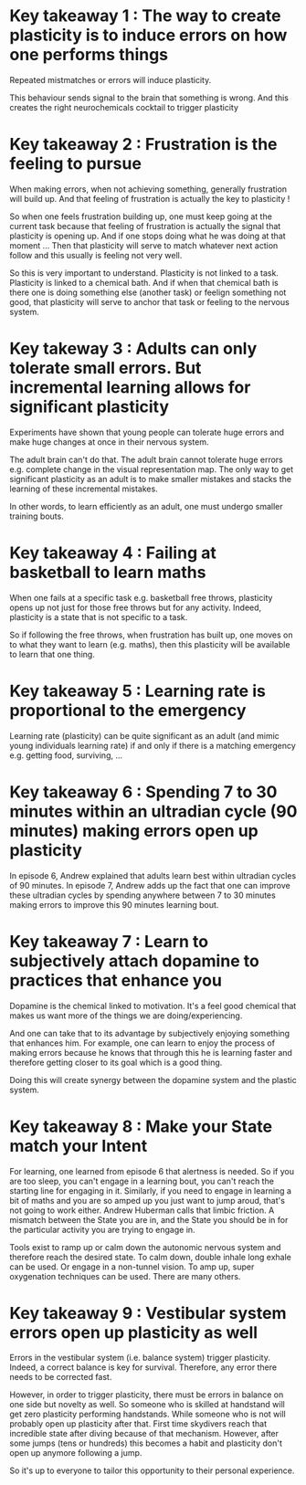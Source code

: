 # Key takeaway 1 : The way to create plasticity is to induce errors on how one performs things
Repeated mistmatches or errors will induce plasticity.

This behaviour sends signal to the brain that something is wrong. And this creates the right neurochemicals cocktail to trigger plasticity

# Key takeaway 2 : Frustration is the feeling to pursue
When making errors, when not achieving something, generally frustration will build up. And that feeling of frustration is actually the key to plasticity !

So when one feels frustration building up, one must keep going at the current task because that feeling of frustration is actually the signal that plasticity is opening up.
And if one stops doing what he was doing at that moment ... Then that plasticity will serve to match whatever next action follow and this usually is feeling not very well. 

So this is very important to understand. Plasticity is not linked to a task. Plasticity is linked to a chemical bath. And if when that chemical bath is there one is doing something else (another task) or feelign something not good, that plasticity will serve to anchor that task or feeling to the nervous system. 

# Key takeway 3 : Adults can only tolerate small errors. But incremental learning allows for significant plasticity

Experiments have shown that young people can tolerate huge errors and make huge changes at once in their nervous system.

The adult brain can't do that. The adult brain cannot tolerate huge errors e.g. complete change in the visual representation map. 
The only way to get significant plasticity as an adult is to make smaller mistakes and stacks the learning of these incremental mistakes.

In other words, to learn efficiently as an adult, one must undergo smaller training bouts.

# Key takeaway 4 : Failing at basketball to learn maths
When one fails at a specific task e.g. basketball free throws, plasticity opens up not just for those free throws but for any activity. Indeed, plasticity is a state that is not specific to a task. 

So if following the free throws, when frustration has built up, one moves on to what they want to learn (e.g. maths), then this plasticity will be available to learn that one thing.

# Key takeaway 5 : Learning rate is proportional to the emergency
Learning rate (plasticity) can be quite significant as an adult (and mimic young individuals learning rate) if and only if there is a matching emergency e.g. getting food, surviving, ... 

# Key takeaway 6 : Spending 7 to 30 minutes within an ultradian cycle (90 minutes) making errors open up plasticity
In episode 6, Andrew explained that adults learn best within ultradian cycles of 90 minutes. In episode 7, Andrew adds up the fact that one can improve these ultradian cycles by spending anywhere between 7 to 30 minutes making errors to improve this 90 minutes learning bout. 

# Key takeaway 7 : Learn to subjectively attach dopamine to practices that enhance you
Dopamine is the chemical linked to motivation. It's a feel good chemical that makes us want more of the things we are doing/experiencing. 

And one can take that to its advantage by subjectively enjoying something that enhances him. For example, one can learn to enjoy the process of making errors because he knows that through this he is learning faster and therefore getting closer to its goal which is a good thing.

Doing this will create synergy between the dopamine system and the plastic system. 

# Key takeaway 8 : Make your State match your Intent
For learning, one learned from episode 6 that alertness is needed. So if you are too sleep, you can't engage in a learning bout, you can't reach the starting line for engaging in it. Similarly, if you need to engage in learning a bit of maths and you are so amped up you just want to jump aroud, that's not going to work either. Andrew Huberman calls that limbic friction. A mismatch between the State you are in, and the State you should be in for the particular activity you are trying to engage in.

Tools exist to ramp up or calm down the autonomic nervous system and therefore reach the desired state. To calm down, double inhale long exhale can be used. Or engage in a non-tunnel vision. To amp up, super oxygenation techniques can be used. There are many others. 

# Key takeaway 9 : Vestibular system errors open up plasticity as well
Errors in the vestibular system (i.e. balance system) trigger plasticity. Indeed, a correct balance is key for survival. Therefore, any error there needs to be corrected fast. 

However, in order to trigger plasticity, there must be errors in balance on one side but novelty as well. So someone who is skilled at handstand will get zero plasticity performing handstands. While someone who is not will probably open up plasticity after that. First time skydivers reach that incredible state after diving because of that mechanism. However, after some jumps (tens or hundreds) this becomes a habit and plasticity don't open up anymore following a jump.

So it's up to everyone to tailor this opportunity to their personal experience.